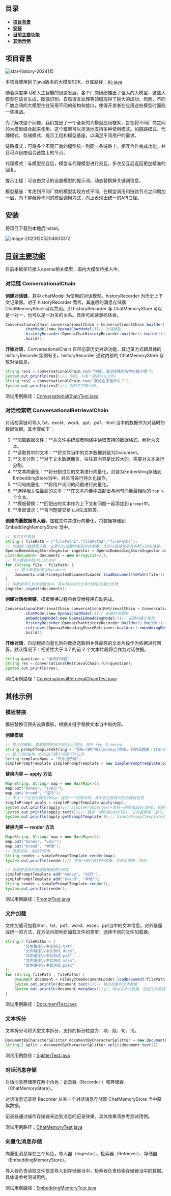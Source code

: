 ## 目录

- [**项目背景**](#项目背景)
- [**安装**](#安装)
- [**目前主要功能**](#目前主要功能)
- [**其他示例**](#其他示例)

## **项目背景**

![star-history-2024115](/doc/img/star-history-2024115.png)

本项目使用到了java版本的大模型SDK，仓库路径：[AI-java](https://github.com/mainpropath/AI-java)

随着深度学习和人工智能的迅速发展，各个厂商纷纷推出了强大的大模型，这些大模型在语言生成、图像识别、自然语言处理等领域取得了巨大的成功。然而，不同厂商之间的大模型往往采用不同的架构和接口，使得开发者在应用这些模型时面临一些挑战。

为了解决这个问题，我们提出了一个全新的大模型应用框架，旨在将不同厂商之间的大模型结合起来使用。这个框架可以灵活地支持多种使用模式。如链路模式、代理模式、存储模式、提示工程和模型基座，以满足不同用户的需求。

链路模式：可将多个不同厂商的模型统一到同一条链路上，相互合作完成功能。并且可以自由组合链路上的节点。

代理模式：与模型交互后，模型与代理模型进行交互，多次交互后返回更加精准的回复。

提示工程：可自由灵活的设置模型的提示词，动态替换掉关键词信息。

模型基座：考虑到不同厂商的模型实现方式不同，在模型调用和链路节点之间增加一层，向下屏蔽掉不同的模型调用方式，向上表现出统一的API口径。

## **安装**

将项目下载到本地后install。

![image-20231205204603312](/doc/img/image-20231205204603312.png)

## [**目前主要功能**](#目前主要功能)

目前本框架已接入openai相关模型，国内大模型待接入中。

### **对话链 ConversationalChain**

**创建对话链**，其中 chatModel 为使用的对话模型。historyRecorder 为历史上下文记录器。对于 historyRecorder 而言，其底层的消息存储器 ChatMemoryStore 可以共用。即
historyRecorder 与 ChatMemoryStore 可以是一对一，也可以是一对多的关系。具体可阅读源码体会。

```java
ConversationalChain conversationalChain = ConversationalChain.builder()
        .chatModel(new OpenaiChatModel())// 对话模型
        .historyRecorder(OpenaiChatHistoryRecorder.builder().build())// 历史消息记录器
        .build();
```

**开始对话**，ConversationalChain 自带记录历史对话功能，其记录方式跟具体的historyRecorder实例有关。historyRecorder 通过内部的 ChatMemoryStore 存放对话信息。

```java
String res1 = conversationalChain.run("你好，请记住我的名字叫做小明");
System.out.println(res1);// 你好，小明！很高兴认识你。
String res2 = conversationalChain.run("我的名字是什么？");
System.out.println(res2);// 你的名字是小明。
```

测试用例路径：[ConversationalChainTest.java](https://github.com/mainpropath/AI-SmartFuse-Framework/blob/master/smartFuse-openai/src/test/java/com/ai/openai/chain/ConversationalChainTest.java)

### **对话检索链 ConversationalRetrievalChain**

对话检索链可导入 txt、excel、word、ppt、pdf、html 当中的数据作为对话时的数据依据。其步骤如下：

1. **加载数据文件：**从文件系统或者网络中读取支持的数据格式，解析为文本。
2. **读取其中的文本：**将文件当中的文本数据封装为Document。
3. **文本分割：**对于文本数据而言，往往其内容是比较大的，需要对文本进行分割。
4. **文本向量化：**将分割过后的文本进行向量化，封装为Embedding存储到EmbeddingStore当中，并且可进行持久化操作。
5. **问句向量化：**将用户询问的问题进行向量化。
6. **选择相关性最高的文本：**在文本向量中匹配出与问句向量最相似的 `top k`个文本。
7. **模板替换：**匹配出的文本作为上下文和问题一起添加到 `prompt`中。
8. **发起请求：**将问题提交给 `LLM`生成回答。

**创建向量数据导入器**，加载文件并进行向量化，将数据存储到 EmbeddingMemoryStore 当中。

```java
// 测试文件路径
String[] filePath = {"filePath1","filePath2","filePath3"};
// 创建嵌入数据导入器，这里可以设置你指定的存储器，也可以直接使用其中默认的存储器。
OpenaiEmbeddingStoreIngestor ingestor = OpenaiEmbeddingStoreIngestor.builder().build();
List<Document> documents = new ArrayList<>();
// 导入数据并放入List当中
for (String file : filePath) {
	// 导入数据封装为Document
    documents.add(FileSystemDocumentLoader.loadDocument(toPath(file)));
}
// 将数据导入到存储器当中，其中自动进行文本分割和向量化处理
ingestor.ingest(documents);
```

**创建对话检索链**，模板替换过程将会交给程序自动完成。

```java
ConversationalRetrievalChain conversationalRetrievalChain = ConversationalRetrievalChain.builder()
        .chatModel(new OpenaiChatModel())// 设置对话模型
        .embeddingModel(new OpenaiEmbeddingModel())// 设置向量化模型
        .historyRecorder(OpenaiChatHistoryRecorder.builder().build())// 设置历史消息记录器
        .retriever(OpenaiEmbeddingStoreRetriever.builder().embeddingMemoryStore(ingestor.getStore()).build())// 设置向量数据检索器，注意，检索器当中设置了对应的向量数据存储器
        .build();
```

**开始对话**，自动根据向量化后的数据选取相关性最高的文本片段作为依据进行回答。默认情况下：相关性大于 0.7 的前 2 个文本片段将会作为对话依据。

```java
String question = "询问的问题";
String res = conversationalRetrievalChain.run(question);
System.out.println(res);
```

测试用例路径：[ConversationalRetrievalChainTest.java](https://github.com/mainpropath/AI-SmartFuse-Framework/blob/master/smartFuse-openai/src/test/java/com/ai/openai/chain/ConversationalRetrievalChainTest.java)

## **其他示例**

### **模板替换**

模板替换可预先设置模板，根据关键字替换文本当中的内容。

**创建模版**

```java
// 提示词模板，需要替换的地方用{{}}包括，其中 key 为 money
String promptTemplateString = "我有一辆价值{{money}}的车，它的品牌是：{{brand}}。";
// 提示词的名称，标识这个提示词是干什么的
String templateName = "汽车提示词";
SimplePromptTemplate simplePromptTemplate = new SimplePromptTemplate(promptTemplateString, templateName);
```

**替换内容 — apply 方法**

```java
Map<String, String> map = new HashMap<>();
map.put("money", "100万");
map.put("brand", "宝马");
// 传入一个包含关键字的Map，返回一个应用示例。其中会记录其对应的模板信息
SimplePrompt apply = simplePromptTemplate.apply(map);
System.out.println(apply);// SimplePrompt(text=我有一辆价值100万的车，它的品牌是：宝马。)
System.out.println(apply.text());// 我有一辆价值100万的车，它的品牌是：宝马。
System.out.println(apply.getPromptTemplate());// SimplePromptTemplate{template='我有一辆价值{{money}}的车，它的品牌是：{{brand}}。', promptName='汽车提示词', renderMap={}}
```

**替换内容 — render 方法**

```java
Map<String, String> map = new HashMap<>();
map.put("money", "50万");
map.put("brand", "奔驰");
// 直接渲染，返回字符串
String render = simplePromptTemplate.render(map);
System.out.println(render);// 我有一辆价值50万的车，它的品牌是：奔驰。
```

```java
// 将需要渲染的数据跟模板进行绑定
simplePromptTemplate.add("money", "50万");
simplePromptTemplate.add("brand", "奔驰");
String render = simplePromptTemplate.render();
System.out.println(render);
```

测试用例路径：[PromptTest.java](https://github.com/mainpropath/AI-SmartFuse-Framework/blob/master/smartFuse-domain/src/test/java/com/ai/domain/prompt/PromptTest.java)

### **文件加载**

文件加载可加载html、txt、pdf、word、excel、ppt当中的文本信息。对外暴露成统一的方法，在方法内部判断加载文件的类型，选择不同的文件加载器。

```java
String[] filePaths = {
        "文件路径\\中文测试.txt",
        "文件路径\\中文测试.docx",
        "文件路径\\中文测试.pdf",
        "文件路径\\中文测试.xlsx",
        "文件路径\\中文测试.pptx"
};
for (String filePath : filePaths) {
    Document document = FileSystemDocumentLoader.loadDocument(filePath);
    System.out.println(document.text());// 输出加载的文本数据
    System.out.println(document.metadata());// 输出文本元数据，包括文件路径等
}
```

测试用例路径：[DocumentTest.java](https://github.com/mainpropath/AI-SmartFuse-Framework/blob/master/smartFuse-domain/src/test/java/com/ai/domain/document/DocumentTest.java)

### **文本拆分**

文本拆分可将大型文本拆分，支持的拆分粒度为：块、段、句、词。

```java
DocumentByCharacterSplitter documentByCharacterSplitter = new DocumentByCharacterSplitter(1000, 1);
String[] split = documentByCharacterSplitter.split(document.text());
```

测试用例路径：[SplitterTest.java](https://github.com/mainpropath/AI-SmartFuse-Framework/blob/master/smartFuse-domain/src/test/java/com/ai/domain/document/SplitterTest.java)

### **对话消息存储**

对话消息存储存在两个角色：记录器（Recorder ）和存储器（ChatMemoryStore）。

对话消息记录器 Recorder 从某一个对话消息存储器 ChatMemoryStore 当中获取数据。

记录器通过操作存储器来达到消息的记录效果。具体效果请参考测试用例。

测试用例路径：[ChatMemoryTest.java](https://github.com/mainpropath/AI-SmartFuse-Framework/blob/master/smartFuse-openai/src/test/java/com/ai/openai/memory/chat/ChatMemoryTest.java)

### **向量化消息存储**

向量化消息存在三个角色，导入器（Ingestor）、检索器（Retriever）、存储器（EmbeddingMemoryStore）。

导入器负责读取文件信息导入到存储器当中，检索器负责检索存储器当中的数据。具体请参考测试用例。

测试用例路径：[EmbeddingMemoryTest.java](https://github.com/mainpropath/AI-SmartFuse-Framework/blob/master/smartFuse-openai/src/test/java/com/ai/openai/memory/embedding/EmbeddingMemoryTest.java)

